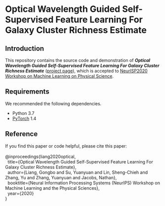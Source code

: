 # Optical Wavelength Guided Self-Supervised Feature Learning For Galaxy Cluster Richness Estimate

## Introduction
This repository contains the source code and demonstration of ***Optical Wavelength Guided Self-Supervised Feature Learning For Galaxy Cluster Richness Estimate*** ([project page](http://www.gb-liang.com/owg-lambda.html)), which is accepted to [NeurISP2020 Workshop on Machine Learning on Physical Science](https://ml4physicalsciences.github.io/2020/).

## Requirements 
We recommended the following dependencies.
- Python 3.7
- [PyTorch](https://pytorch.org) 1.4

## Reference
If you find this paper or code helpful, please cite this paper:
<br/> 
<br/> 
@inproceedings{liang2020optical,  
&nbsp;&nbsp;title={Optical Wavelength Guided Self-Supervised Feature Learning For Galaxy Cluster Richness Estimate},  
&nbsp;&nbsp;author={Liang, Gongbo and Su, Yuanyuan and Lin, Sheng-Chieh and Zhang, Yu and Zhang, Yuanyuan and Jacobs, Nathan},  
&nbsp;&nbsp;booktitle={Neural Information Processing Systems (NeurIPS) Workshop on  Machine Learning and the Physical Sciences},  
&nbsp;&nbsp;year={2020} <br/>
}
